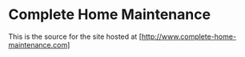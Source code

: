 # Complete Home Maintenance
This is the source for the site hosted at [http://www.complete-home-maintenance.com]
